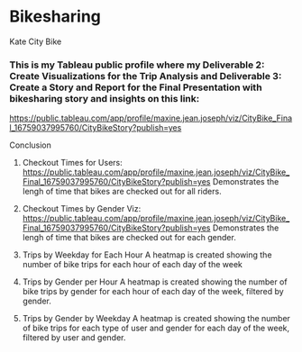 # Bikesharing
Kate City Bike
### This is my Tableau public profile where my Deliverable 2: Create Visualizations for the Trip Analysis and Deliverable 3: Create a Story and Report for the Final Presentation with bikesharing story and insights on this link:
https://public.tableau.com/app/profile/maxine.jean.joseph/viz/CityBike_Final_16759037995760/CityBikeStory?publish=yes

Conclusion

1. Checkout Times for Users: https://public.tableau.com/app/profile/maxine.jean.joseph/viz/CityBike_Final_16759037995760/CityBikeStory?publish=yes
Demonstrates the lengh of time that bikes are checked out for all riders.


2. Checkout Times by Gender Viz: https://public.tableau.com/app/profile/maxine.jean.joseph/viz/CityBike_Final_16759037995760/CityBikeStory?publish=yes
Demonstrates the lengh of time that bikes are checked out for each gender.

3. Trips by Weekday for Each Hour
A heatmap is created showing the number of bike trips for each hour of each day of the week

4. Trips by Gender per Hour
A heatmap is created showing the number of bike trips by gender for each hour of each day of the week, filtered by gender.

5. Trips by Gender by Weekday
A heatmap is created showing the number of bike trips for each type of user and gender for each day of the week, filtered by user and gender.
